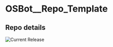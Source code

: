 # OSBot__Repo_Template

## Repo details

![Current Release](https://img.shields.io/badge/release-v0.5.1-blue)
